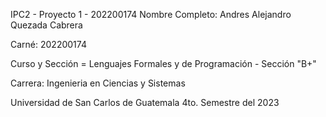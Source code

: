 IPC2 - Proyecto 1 - 202200174
Nombre Completo: Andres Alejandro Quezada Cabrera

Carné: 202200174

Curso y Sección = Lenguajes Formales y de Programación - Sección "B+"

Carrera: Ingenieria en Ciencias y Sistemas

Universidad de San Carlos de Guatemala 4to. Semestre del 2023
